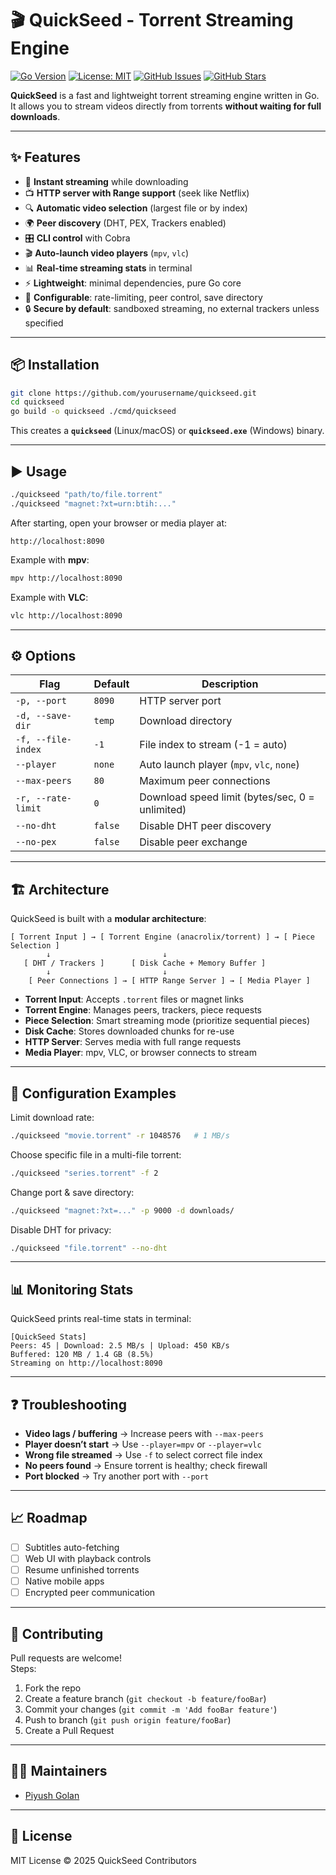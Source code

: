# 🎬 QuickSeed - Torrent Streaming Engine

[![Go Version](https://img.shields.io/badge/Go-1.21+-00ADD8?logo=go&logoColor=white)](https://golang.org/dl/)
[![License: MIT](https://img.shields.io/badge/License-MIT-yellow.svg)](./LICENSE)
[![GitHub Issues](https://img.shields.io/github/issues/golanpiyush/quickseed)](https://github.com/golanpiyush/quickseed/issues)
[![GitHub Stars](https://img.shields.io/github/stars/golanpiyush/quickseed)](https://github.com/golanpiyush/quickseed/stargazers)

**QuickSeed** is a fast and lightweight torrent streaming engine written in Go.  
It allows you to stream videos directly from torrents **without waiting for full downloads**.

---

## ✨ Features
- 🚀 **Instant streaming** while downloading  
- 📺 **HTTP server with Range support** (seek like Netflix)  
- 🔍 **Automatic video selection** (largest file or by index)  
- 🌍 **Peer discovery** (DHT, PEX, Trackers enabled)  
- 🎛️ **CLI control** with Cobra  
- 🎬 **Auto-launch video players** (`mpv`, `vlc`)  
- 📊 **Real-time streaming stats** in terminal  
- ⚡ **Lightweight**: minimal dependencies, pure Go core  
- 🔧 **Configurable**: rate-limiting, peer control, save directory  
- 🔒 **Secure by default**: sandboxed streaming, no external trackers unless specified  

---

## 📦 Installation
```bash
git clone https://github.com/yourusername/quickseed.git
cd quickseed
go build -o quickseed ./cmd/quickseed
```

This creates a **`quickseed`** (Linux/macOS) or **`quickseed.exe`** (Windows) binary.

---

## ▶️ Usage
```bash
./quickseed "path/to/file.torrent"
./quickseed "magnet:?xt=urn:btih:..."
```

After starting, open your browser or media player at:

```
http://localhost:8090
```

Example with **mpv**:
```bash
mpv http://localhost:8090
```

Example with **VLC**:
```bash
vlc http://localhost:8090
```

---

## ⚙️ Options
| Flag | Default | Description |
|------|---------|-------------|
| `-p, --port` | `8090` | HTTP server port |
| `-d, --save-dir` | `temp` | Download directory |
| `-f, --file-index` | `-1` | File index to stream (-1 = auto) |
| `--player` | `none` | Auto launch player (`mpv`, `vlc`, `none`) |
| `--max-peers` | `80` | Maximum peer connections |
| `-r, --rate-limit` | `0` | Download speed limit (bytes/sec, 0 = unlimited) |
| `--no-dht` | `false` | Disable DHT peer discovery |
| `--no-pex` | `false` | Disable peer exchange |

---

## 🏗️ Architecture

QuickSeed is built with a **modular architecture**:

```
[ Torrent Input ] → [ Torrent Engine (anacrolix/torrent) ] → [ Piece Selection ]
        ↓                         ↓
   [ DHT / Trackers ]      [ Disk Cache + Memory Buffer ]
        ↓                         ↓
    [ Peer Connections ] → [ HTTP Range Server ] → [ Media Player ]
```

- **Torrent Input**: Accepts `.torrent` files or magnet links  
- **Torrent Engine**: Manages peers, trackers, piece requests  
- **Piece Selection**: Smart streaming mode (prioritize sequential pieces)  
- **Disk Cache**: Stores downloaded chunks for re-use  
- **HTTP Server**: Serves media with full range requests  
- **Media Player**: mpv, VLC, or browser connects to stream  

---

## 🔧 Configuration Examples

Limit download rate:
```bash
./quickseed "movie.torrent" -r 1048576   # 1 MB/s
```

Choose specific file in a multi-file torrent:
```bash
./quickseed "series.torrent" -f 2
```

Change port & save directory:
```bash
./quickseed "magnet:?xt=..." -p 9000 -d downloads/
```

Disable DHT for privacy:
```bash
./quickseed "file.torrent" --no-dht
```

---

## 📊 Monitoring Stats
QuickSeed prints real-time stats in terminal:

```
[QuickSeed Stats]
Peers: 45 | Download: 2.5 MB/s | Upload: 450 KB/s
Buffered: 120 MB / 1.4 GB (8.5%)
Streaming on http://localhost:8090
```

---

## ❓ Troubleshooting
- **Video lags / buffering** → Increase peers with `--max-peers`  
- **Player doesn’t start** → Use `--player=mpv` or `--player=vlc`  
- **Wrong file streamed** → Use `-f` to select correct file index  
- **No peers found** → Ensure torrent is healthy; check firewall  
- **Port blocked** → Try another port with `--port`  

---

## 📈 Roadmap
- [ ] Subtitles auto-fetching  
- [ ] Web UI with playback controls  
- [ ] Resume unfinished torrents  
- [ ] Native mobile apps  
- [ ] Encrypted peer communication  

---

## 🤝 Contributing
Pull requests are welcome!  
Steps:
1. Fork the repo  
2. Create a feature branch (`git checkout -b feature/fooBar`)  
3. Commit your changes (`git commit -m 'Add fooBar feature'`)  
4. Push to branch (`git push origin feature/fooBar`)  
5. Create a Pull Request  

---

## 🧑‍💻 Maintainers
- [Piyush Golan](https://github.com/yourusername)

---

## 📜 License
MIT License © 2025 QuickSeed Contributors
